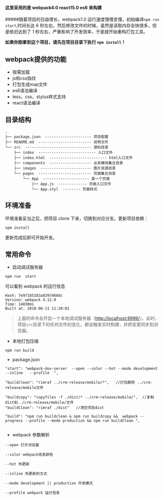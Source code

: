 #### 这里采用的是 webpack4.0 react15.0 es6 来构建

#####随着项目的日益增长，webpack1.0 运行速度慢慢变慢，初始编译`npm run start`,时间长达 6 秒左右，然后修改文件的时候，虽然是读取内存会快很多，但是依旧达到了 1 秒左右，严重影响了开发效率，于是就开始重构打包工具。

**如果你刚拿到这个项目，请先在项目目录下执行 `npm install`！**
## webpack提供的功能
- 按需加载
- js和css指纹
- 打包生成map文件
- es6语法编译
- less，css，stylus样式支持
- react语法编译

## 目录结构

```
.
├── package.json  --------------------- 项目配置
├── README.md  ------------------------ 说明文件
└── src  ------------------------------ 源码目录
    ├── index  -------------------------- 入口文件
    ├── index.html  -------------------------- html入口文件
    ├── components  ------------------- 业务模块集合目录
    ├── images  ----------------------- 图片资源目录
    └── pages  ------------------------ 页面集合目录
        └── App  --------------------- 某一个页面
            ├── App.js  ------------- 页面入口文件
            └── App.styl  -------- 页面样式
```

## 环境准备

环境准备妥当之后，把项目 clone 下来，切换到对应分支。更新项目依赖：

```
npm install
```

更新完成后即可开始开发。

## 常用命令

- 启动调试服务器

```
npm run  start
```

可以看到 webpack 的运行信息

```
Hash: 7e97185183a8397d60dc
Version: webpack 4.12.0
Time: 14830ms
Built at: 2018-06-11 11:20:01
```

> 上面的命令会开启一个本地调试服务器（[http://localhost:9999/](http://localhost:9999/)）。此时，项目`src`目录下的任何文件的变化，都会触发实时构建，并把变更同步到浏览器。

- 本地打包压缩

```
npm run build
```

- package.json

```
"start": "webpack-dev-server  --open --color --hot --mode development --inline   --profile  ",
```

```
"buildclean": "rimraf ../crm-release/mobile/*",   //打包删除 ../crm-release/mobile文件
```

```
"buildcopy": "copyfiles -f ./dist/* ../crm-release/mobile/",  //复制dist到../crm-release/mobile/文件
"buildClean": "rimraf ./dist"   //清空项目dist
```

```
"build": "npm run buildclean & npm run buildcopy &&  webpack --progress --profile --mode production && npm run buildClean ",
```

```

```

- webpack 参数解析

```
--open 打开浏览器
```

```
--color webpack信息颜色
```

```
--hot 热更新
```

```
--inline 热更新的方式
```

```
--mode development || production 开发模式
```

```
--profile webpack 运行信息
```

